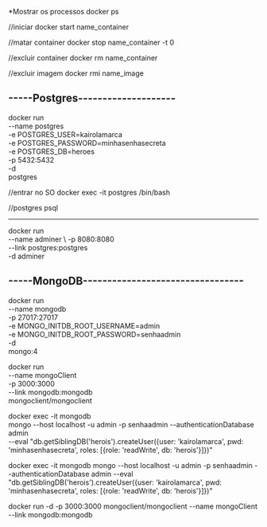 *Mostrar os processos
docker ps

//iniciar
docker start name_container

//matar container
docker stop name_container -t 0

//excluir container
docker rm name_container

//excluir imagem
docker rmi name_image

## -----Postgres--------------------
docker run \
    --name postgres \
    -e POSTGRES_USER=kairolamarca \
    -e POSTGRES_PASSWORD=minhasenhasecreta \
    -e POSTGRES_DB=heroes \
    -p 5432:5432 \
    -d \
    postgres

//entrar no SO
docker exec -it postgres /bin/bash

//postgres
psql

---------------------------------------

docker run \
    --name adminer \ 
    -p 8080:8080 \
    --link postgres:postgres \
    -d
    adminer

## -----MongoDB---------------------------------

docker run \
    --name mongodb \
    -p 27017:27017 \
    -e MONGO_INITDB_ROOT_USERNAME=admin \
    -e MONGO_INITDB_ROOT_PASSWORD=senhaadmin \
    -d \
    mongo:4

docker run \
    --name mongoClient \
    -p 3000:3000 \
    --link mongodb:mongodb \
    mongoclient/mongoclient

docker exec -it mongodb \
    mongo --host localhost -u admin -p senhaadmin --authenticationDatabase admin \
    --eval "db.getSiblingDB('herois').createUser({user: 'kairolamarca', pwd: 'minhasenhasecreta', roles: [{role: 'readWrite', db: 'herois'}]})"

docker exec -it mongodb mongo --host localhost -u admin -p senhaadmin --authenticationDatabase admin --eval "db.getSiblingDB('herois').createUser({user: 'kairolamarca', pwd: 'minhasenhasecreta', roles: [{role: 'readWrite', db: 'herois'}]})"


docker run -d -p 3000:3000 mongoclient/mongoclient --name mongoClient --link mongodb:mongodb

